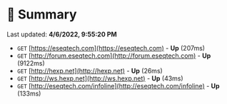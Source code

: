 # 📖 Summary
Last updated: **4/6/2022, 9:55:20 PM**

- `GET` [https://eseqtech.com](https://eseqtech.com) - **Up** (207ms)
- `GET` [http://forum.eseqtech.com](http://forum.eseqtech.com) - **Up** (9122ms)
- `GET` [http://hexp.net](http://hexp.net) - **Up** (26ms)
- `GET` [http://ws.hexp.net](http://ws.hexp.net) - **Up** (43ms)
- `GET` [http://eseqtech.com/infoline](http://eseqtech.com/infoline) - **Up** (133ms)
